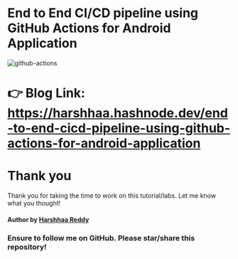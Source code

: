 # End to End CI/CD pipeline using GitHub Actions for Android Application

![github-actions](https://imgur.com/XNUS0pA.png)

# 👉 Blog Link: <https://harshhaa.hashnode.dev/end-to-end-cicd-pipeline-using-github-actions-for-android-application>

# Thank you

Thank you for taking the time to work on this tutorial/labs. Let me know what you thought!

#### Author by [Harshhaa Reddy](https://github.com/NotHarshhaa)

### Ensure to follow me on GitHub. Please star/share this repository!
